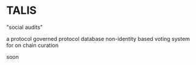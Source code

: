 # TALIS

"social audits"

a protocol governed protocol database
non-identity based voting system for on chain curation

soon
